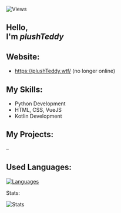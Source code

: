 ![Views](https://komarev.com/ghpvc/?username=plushTeddy&label=PROFILE+VIEWS&style=flat&color=5094F0)


[//]: <> (Vercel ReadMe)



Hello, \
I'm _plushTeddy_
-


Website:
-

- https://plushTeddy.wtf/ (no longer online)


My Skills:
-

- Python Development
- HTML, CSS, VueJS
- Kotlin Development


My Projects:
-

–


Used Languages:
-
[![Languages](https://github-readme-stats.vercel.app/api/top-langs/?username=plushTeddy&layout=compact&border_radius=15)](https://github.com/plushTeddy/)





Stats:


![Stats](https://github-readme-stats.vercel.app/api?username=plushTeddy&show_icons=true&theme=tokyonight)


